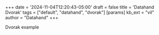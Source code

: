 +++
date = '2024-11-04T12:20:43-05:00'
draft = false
title = 'Datahand Dvorak'
tags = ["default", "datahand", "dvorak"]
[params]
  kb_ext = "vil"
  author = "Datahand"
+++

Dvorak example
